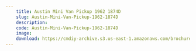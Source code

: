 ```yaml
---
    title: Austin Mini Van Pickup 1962 1874D
    slug: Austin-Mini-Van-Pickup-1962-1874D
    description:
    code: Austin-Mini-Van-Pickup-1962-1874D
    image:
    download: https://cmdiy-archive.s3.us-east-1.amazonaws.com/brochures/documents/Austin+Mini+Van+Pickup+1962+1874D.pdf
---
```

<!-- Content of the page -->

##
        